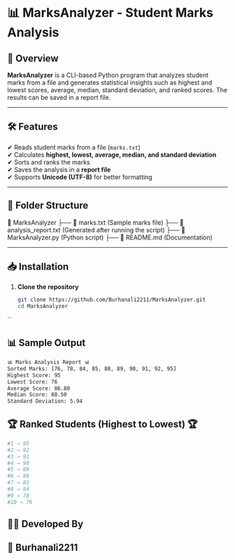 # 📊 MarksAnalyzer - Student Marks Analysis

## 🚀 Overview  
**MarksAnalyzer** is a CLI-based Python program that analyzes student marks from a file and generates statistical insights such as highest and lowest scores, average, median, standard deviation, and ranked scores. The results can be saved in a report file.

---

## 🛠 Features  
✔ Reads student marks from a file (`marks.txt`)  
✔ Calculates **highest, lowest, average, median, and standard deviation**  
✔ Sorts and ranks the marks  
✔ Saves the analysis in a **report file**  
✔ Supports **Unicode (UTF-8)** for better formatting  

---

## 📂 Folder Structure  
📂 MarksAnalyzer ├── 📄 marks.txt (Sample marks file) ├── 📄 analysis_report.txt (Generated after running the script) ├── 📄 MarksAnalyzer.py (Python script) ├── 📄 README.md (Documentation)


---

## 📥 Installation  
1. **Clone the repository**  
   ```sh
   git clone https://github.com/Burhanali2211/MarksAnalyzer.git
   cd MarksAnalyzer
``
## 📊 Sample Output
```sh
📊 Marks Analysis Report 📊
Sorted Marks: [76, 78, 84, 85, 88, 89, 90, 91, 92, 95]
Highest Score: 95
Lowest Score: 76
Average Score: 86.80
Median Score: 88.50
Standard Deviation: 5.94
```
## 🏆 Ranked Students (Highest to Lowest) 🏆
```sh
#1 → 95
#2 → 92
#3 → 91
#4 → 90
#5 → 89
#6 → 88
#7 → 85
#8 → 84
#9 → 78
#10 → 76
```

## 👨‍💻 Developed By
## 🚀 Burhanali2211
